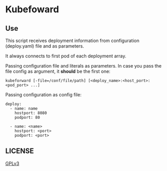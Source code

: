 # Kubefoward

## Use

This script receives deployment information from configuration (deploy.yaml) file and as parameters.

It always connects to first pod of each deployment array.

Passing configuration file and literals as parameters. In case you pass the file config as argument, it **should** be the first one:

```  
kubeforward [-file=/conf/file/path] [<deploy_name>:<host_port>:<pod_port> ...]
```

Passing configuration as config file:

```
deploy:
  - name: name
    hostport: 8080
    podport: 80

  - name: <name>
    hostport: <port>
    podport: <port>
```



## LICENSE

[GPLv3](https://www.gnu.org/licenses/gpl-3.0.html)
